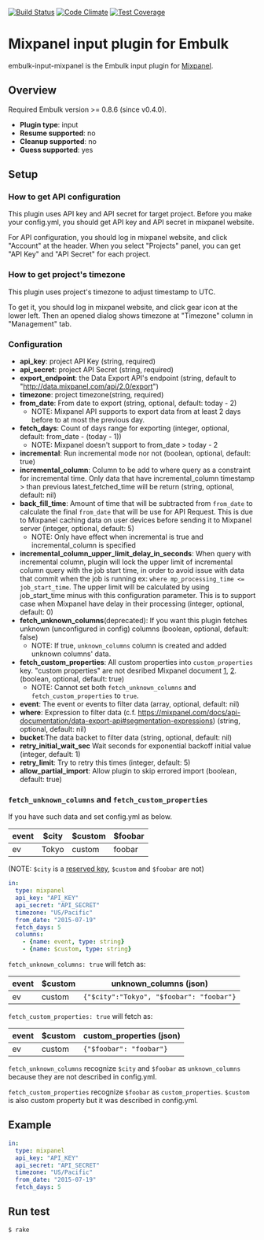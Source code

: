 [![Build Status](https://travis-ci.org/treasure-data/embulk-input-mixpanel.svg?branch=master)](https://travis-ci.org/treasure-data/embulk-input-mixpanel)
[![Code Climate](https://codeclimate.com/github/treasure-data/embulk-input-mixpanel/badges/gpa.svg)](https://codeclimate.com/github/treasure-data/embulk-input-mixpanel)
[![Test Coverage](https://codeclimate.com/github/treasure-data/embulk-input-mixpanel/badges/coverage.svg)](https://codeclimate.com/github/treasure-data/embulk-input-mixpanel/coverage)

# Mixpanel input plugin for Embulk

embulk-input-mixpanel is the Embulk input plugin for [Mixpanel](https://mixpanel.com).

## Overview

Required Embulk version >= 0.8.6 (since v0.4.0).

* **Plugin type**: input
* **Resume supported**: no
* **Cleanup supported**: no
* **Guess supported**: yes

## Setup

### How to get API configuration

This plugin uses API key and API secret for target project. Before you make your config.yml, you should get API key and API secret in mixpanel website.

For API configuration, you should log in mixpanel website, and click "Account" at the header. When you select "Projects" panel, you can get "API Key" and "API Secret" for each project.

### How to get project's timezone

This plugin uses project's timezone to adjust timestamp to UTC.

To get it, you should log in mixpanel website, and click gear icon at the lower left. Then an opened dialog shows timezone at "Timezone" column in "Management" tab.

### Configuration

- **api_key**: project API Key (string, required)
- **api_secret**: project API Secret (string, required)
- **export_endpoint**: the Data Export API's endpoint (string, default to "http://data.mixpanel.com/api/2.0/export")
- **timezone**: project timezone(string, required)
- **from_date**: From date to export (string, optional, default: today - 2)
  - NOTE: Mixpanel API supports to export data from at least 2 days before to at most the previous day.
- **fetch_days**: Count of days range for exporting (integer, optional, default: from_date - (today - 1))
  - NOTE: Mixpanel doesn't support to from_date > today - 2
- **incremental**: Run incremental mode nor not (boolean, optional, default: true)
- **incremental_column**: Column to be add to where query as a constraint for incremental time. Only data that have incremental_column timestamp > than previous latest_fetched_time will be return (string, optional, default: nil)
- **back_fill_time**: Amount of time that will be subtracted from `from_date` to calculate the final `from_date` that will be use for API Request. This is due to Mixpanel caching data on user devices before sending it to Mixpanel server (integer, optional, default: 5)
  - NOTE: Only have effect when incremental is true and incremental_column is specified
- **incremental_column_upper_limit_delay_in_seconds**: When query with incremental column, plugin will lock the upper limit of incremental column query with the job start time, in order to avoid issue with data that commit when the job is running
 ex: `where mp_processing_time <= job_start_time`. The upper limit will be calculated by using job_start_time minus with this configuration parameter. This is to support case when Mixpanel have delay in their processing (integer, optional, default: 0)
- **fetch_unknown_columns**(deprecated): If you want this plugin fetches unknown (unconfigured in config) columns (boolean, optional, default: false)
  - NOTE: If true, `unknown_columns` column is created and added unknown columns' data.
- **fetch_custom_properties**: All custom properties into `custom_properties` key. "custom properties" are not desribed Mixpanel document [1](https://mixpanel.com/help/questions/articles/special-or-reserved-properties), [2](https://mixpanel.com/help/questions/articles/what-properties-do-mixpanels-libraries-store-by-default).  (boolean, optional, default: true)
  - NOTE: Cannot set both `fetch_unknown_columns` and `fetch_custom_properties` to `true`.
- **event**: The event or events to filter data (array, optional, default: nil)
- **where**: Expression to filter data (c.f. https://mixpanel.com/docs/api-documentation/data-export-api#segmentation-expressions) (string, optional, default: nil)
- **bucket**:The data backet to filter data (string, optional, default: nil)
- **retry_initial_wait_sec** Wait seconds for exponential backoff initial value (integer, default: 1)
- **retry_limit**: Try to retry this times (integer, default: 5)
- **allow_partial_import**: Allow plugin to skip errored import (boolean, default: true)

### `fetch_unknown_columns` and `fetch_custom_properties`

If you have such data and set config.yml as below.

| event | $city   | $custom | $foobar |
| ----- | ------- | ------- | ------- |
| ev    | Tokyo   | custom  | foobar  |

(NOTE: `$city` is a [reserved key](https://mixpanel.com/help/questions/articles/what-properties-do-mixpanels-libraries-store-by-default), `$custom` and `$foobar` are not)

```yaml
in:
  type: mixpanel
  api_key: "API_KEY"
  api_secret: "API_SECRET"
  timezone: "US/Pacific"
  from_date: "2015-07-19"
  fetch_days: 5
  columns:
    - {name: event, type: string}
    - {name: $custom, type: string}
```


`fetch_unknown_columns: true` will fetch as:

| event | $custom | unknown_columns (json) |
| ----- | ------- | ----------------- |
| ev    | custom  | `{"$city":"Tokyo", "$foobar": "foobar"}` |

`fetch_custom_properties: true` will fetch as:

| event | $custom | custom_properties (json) |
| ----- | ------- | ----------------- |
| ev    | custom  | `{"$foobar": "foobar"}` |


`fetch_unknown_columns` recognize `$city` and `$foobar` as `unknown_columns` because they are not described in config.yml.

`fetch_custom_properties` recognize `$foobar` as `custom_properties`. `$custom` is also custom property but it was described in config.yml.

## Example

```yaml
in:
  type: mixpanel
  api_key: "API_KEY"
  api_secret: "API_SECRET"
  timezone: "US/Pacific"
  from_date: "2015-07-19"
  fetch_days: 5
```

## Run test

```
$ rake
```
